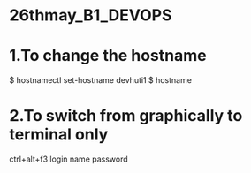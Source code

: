 # 26thmay_B1_DEVOPS


# 1.To change the hostname
$ hostnamectl set-hostname devhuti1
$ hostname 


# 2.To switch from graphically to terminal only 
ctrl+alt+f3
login name 
password
